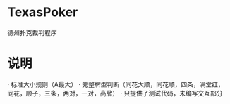 # TexasPoker
 德州扑克裁判程序

# 说明
 · 标准大小规则（A最大）
 · 完整牌型判断（同花大顺，同花顺，四条，满堂红，同花，顺子，三条，两对，一对，高牌）
 · 只提供了测试代码，未编写交互部分
